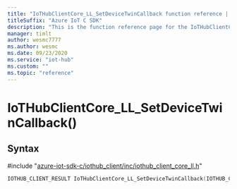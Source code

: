 ```yaml
---                             
title: "IoTHubClientCore_LL_SetDeviceTwinCallback function reference | Microsoft Docs" 
titleSuffix: "Azure IoT C SDK"            
description: "This is the function reference page for the IoTHubClientCore_LL_SetDeviceTwinCallback() function in the Azure IoT C SDK. This SDK is used with Azure IoT Hub and Azure IoT Hub Device Provisioning Service"            
manager: timlt                 
author: wesmc7777              
ms.author: wesmc               
ms.date: 09/23/2020                    
ms.service: "iot-hub"             
ms.custom: ""                
ms.topic: "reference"        
---                            
```


# IoTHubClientCore_LL_SetDeviceTwinCallback()

## Syntax

\#include "[azure-iot-sdk-c/iothub_client/inc/iothub_client_core_ll.h](../iothub-client-core-ll-h.md)"  
```C
IOTHUB_CLIENT_RESULT IoTHubClientCore_LL_SetDeviceTwinCallback(IOTHUB_CLIENT_CORE_LL_HANDLE  MU_C2);
```

